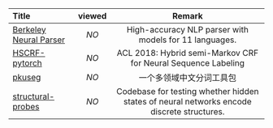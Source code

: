 | Title                                                        | viewed |                         Remark                         |
| :----------------------------------------------------------- | :----: | :----------------------------------------------------: |
| [Berkeley Neural Parser](https://github.com/nikitakit/self-attentive-parser) |*NO*| High-accuracy NLP parser with models for 11 languages. |
| [HSCRF-pytorch](https://github.com/ZhixiuYe/HSCRF-pytorch) | *NO* | ACL 2018: Hybrid semi-Markov CRF for Neural Sequence Labeling |
| [pkuseg](https://github.com/lancopku/PKUSeg-python) | *NO* | 一个多领域中文分词工具包|
| [structural-probes](https://github.com/john-hewitt/structural-probes/) | *NO* | Codebase for testing whether hidden states of neural networks encode discrete structures. |


